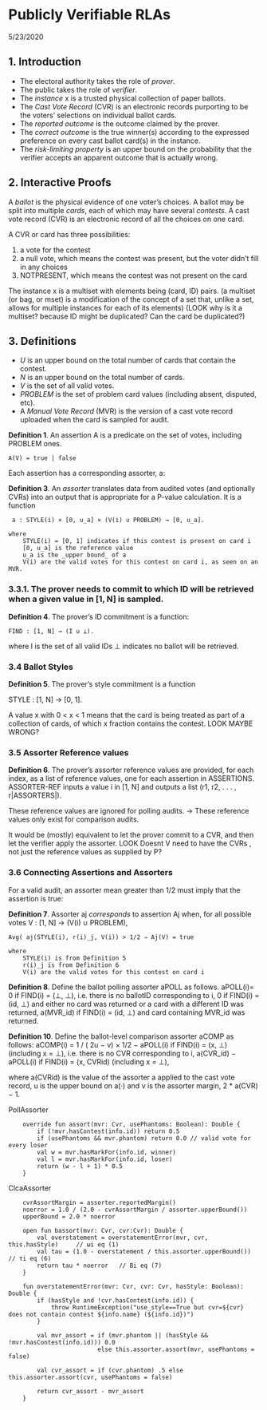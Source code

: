 # Publicly Verifiable RLAs
5/23/2020

## 1. Introduction

* The electoral authority takes the role of _prover_.
* The public takes the role of _verifier_.
* The _instance_ x is a trusted physical collection of paper ballots.
* The _Cast Vote Record_ (CVR) is an electronic records purporting to be the voters’ selections on individual ballot cards.
* The _reported outcome_ is the outcome claimed by the prover. 
* The _correct outcome_ is the true winner(s) according to the expressed preference on every cast ballot card(s) in the instance.
* The _risk-limiting property_ is an upper bound on the probability that the verifier accepts an apparent outcome that
is actually wrong.

## 2. Interactive Proofs

A _ballot_ is the physical evidence of one voter’s choices. A ballot may be split into multiple _cards_, each of which 
may have several _contests_. A cast vote record (CVR) is an electronic record of all the choices on one card. 

A CVR or card has three possibilities:

1. a vote for the contest 
2. a null vote, which means the contest was present, but the voter didn’t fill in any choices 
3. NOTPRESENT, which means the contest was not present on the card

The instance x is a multiset with elements being (card, ID) pairs.
(a multiset (or bag, or mset) is a modification of the concept of a set that, unlike a set, allows for multiple instances for each of its elements)
(LOOK why is it a multiset? because ID might be duplicated? Can the card be duplicated?)


## 3. Definitions

* _U_ is an upper bound on the total number of cards that contain the contest.
* _N_ is an upper bound on the total number of cards.
* _V_ is the set of all valid votes.
* _PROBLEM_ is the set of problem card values (including absent, disputed, etc).
* A _Manual Vote Record_ (MVR) is the version of a cast vote record uploaded when the card is sampled for audit.

**Definition 1**. An assertion A is a predicate on the set of votes, including PROBLEM ones.

    A(V) = true | false

Each assertion has a corresponding assorter, a:

**Definition 3**. An _assorter_ translates data from audited votes (and optionally CVRs) into an output
that is appropriate for a P-value calculation. It is a function

     a : STYLE(i) × [0, u_a] × (V(i) ∪ PROBLEM) → [0, u_a].

    where
        STYLE(i) = [0, 1] indicates if this contest is present on card i
        [0, u_a] is the reference value
        u_a is the _upper bound_ of a
        V(i) are the valid votes for this contest on card i, as seen on an MVR.

### 3.3.1. The prover needs to commit to which ID will be retrieved when a given value in [1, N] is sampled.

**Definition 4**. The prover’s ID commitment is a function:

    FIND : [1, N] → (I ∪ ⊥).

where 
    I is the set of all valid IDs
    ⊥ indicates no ballot will be retrieved.


### 3.4 Ballot Styles

**Definition 5**. The prover’s style commitment is a function

  STYLE : [1, N] → [0, 1].

A value x with 0 < x < 1 means that the card is being treated as part of a collection of cards, of which x fraction 
contains the contest. LOOK MAYBE WRONG?


### 3.5 Assorter Reference values

**Definition 6**. The prover’s assorter reference values are provided, for each index, as a list of reference values, one
for each assertion in ASSERTIONS. ASSORTER-REF inputs a value i in [1, N] and outputs a list (r1, r2, . . . , r|ASSORTERS|).

These reference values are ignored for polling audits. -> These reference values only exist for comparison audits.

It would be (mostly) equivalent to let the prover commit to a CVR, and then let the verifier apply the assorter. 
LOOK Doesnt V need to have the CVRs , not just the reference values as supplied by P?


### 3.6 Connecting Assertions and Assorters

For a valid audit, an assorter mean greater than 1/2 must imply that the assertion is true:

**Definition 7**. Assorter aj _corresponds_ to assertion Aj when, for all possible votes V : [1, N] → (V(i) ∪ PROBLEM),

    Avg( aj(STYLE(i), r(i)_j, V(i)) > 1/2 ⇒ Aj(V) = true

    where
        STYLE(i) is from Definition 5
        r(i)_j is from Definition 6
        V(i) are the valid votes for this contest on card i


**Definition 8**. Define the ballot polling assorter aPOLL as follows.
  aPOLL(i)= 0 if FIND(i) = (⊥, ⊥), i.e. there is no ballotID corresponding to i,
            0 if FIND(i) = (id, ⊥) and either no card was returned or a card with a different ID was returned,
            a(MVR_id) if FIND(i) = (id, ⊥) and card containing MVR_id was returned.


**Definition 10**. Define the ballot-level comparison assorter aCOMP as follows:
aCOMP(i) = 1 / ( 2u − ν) × 1/2 − aPOLL(i)      if FIND(i) = (x, ⊥) (including x = ⊥), i.e. there is no CVR corresponding to i,
                           a(CVR_id) − aPOLL(i) if FIND(i) = (x, CVRid) (including x = ⊥),

where a(CVRid) is the value of the assorter a applied to the cast vote record, u is the upper bound on a(·) and ν is the
assorter margin, 2 * a(CVR) − 1.

PollAssorter
````
    override fun assort(mvr: Cvr, usePhantoms: Boolean): Double {
        if (!mvr.hasContest(info.id)) return 0.5
        if (usePhantoms && mvr.phantom) return 0.0 // valid vote for every loser
        val w = mvr.hasMarkFor(info.id, winner)
        val l = mvr.hasMarkFor(info.id, loser)
        return (w - l + 1) * 0.5
    }
````

ClcaAssorter
````
    cvrAssortMargin = assorter.reportedMargin()
    noerror = 1.0 / (2.0 - cvrAssortMargin / assorter.upperBound())
    upperBound = 2.0 * noerror

    open fun bassort(mvr: Cvr, cvr:Cvr): Double {
        val overstatement = overstatementError(mvr, cvr, this.hasStyle)     // ωi eq (1)
        val tau = (1.0 - overstatement / this.assorter.upperBound())        // τi eq (6)
        return tau * noerror   // Bi eq (7)
    }
    
    fun overstatementError(mvr: Cvr, cvr: Cvr, hasStyle: Boolean): Double {
        if (hasStyle and !cvr.hasContest(info.id)) {
            throw RuntimeException("use_style==True but cvr=${cvr} does not contain contest ${info.name} (${info.id})")
        }

        val mvr_assort = if (mvr.phantom || (hasStyle && !mvr.hasContest(info.id))) 0.0
                         else this.assorter.assort(mvr, usePhantoms = false)

        val cvr_assort = if (cvr.phantom) .5 else this.assorter.assort(cvr, usePhantoms = false)
        
        return cvr_assort - mvr_assort
    }
````